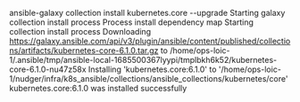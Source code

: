   ansible-galaxy collection install kubernetes.core --upgrade
Starting galaxy collection install process
Process install dependency map
Starting collection install process
Downloading https://galaxy.ansible.com/api/v3/plugin/ansible/content/published/collections/artifacts/kubernetes-core-6.1.0.tar.gz to /home/ops-loic-1/.ansible/tmp/ansible-local-1685500367lyypi/tmplbkh6k52/kubernetes-core-6.1.0-nu47z58x
Installing 'kubernetes.core:6.1.0' to '/home/ops-loic-1/nudger/infra/k8s_ansible/collections/ansible_collections/kubernetes/core'
kubernetes.core:6.1.0 was installed successfully

